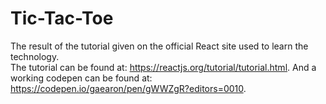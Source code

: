 # Tic-Tac-Toe
The result of the tutorial given on the official React site used to learn the technology.  
The tutorial can be found at: https://reactjs.org/tutorial/tutorial.html. 
And a working codepen can be found at: https://codepen.io/gaearon/pen/gWWZgR?editors=0010.
